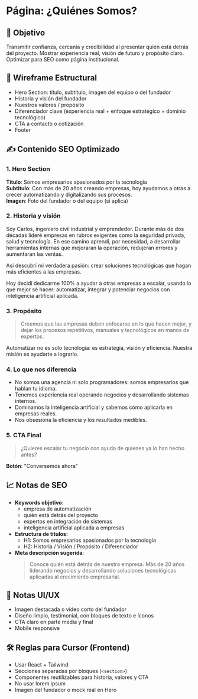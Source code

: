 # Página: ¿Quiénes Somos?

## 🎯 Objetivo
Transmitir confianza, cercanía y credibilidad al presentar quién está detrás del proyecto. Mostrar experiencia real, visión de futuro y propósito claro. Optimizar para SEO como página institucional.

## 🧩 Wireframe Estructural
- Hero Section: título, subtítulo, imagen del equipo o del fundador
- Historia y visión del fundador
- Nuestros valores / propósito
- Diferenciador clave (experiencia real + enfoque estratégico + dominio tecnológico)
- CTA a contacto o cotización
- Footer

## ✍️ Contenido SEO Optimizado

### 1. Hero Section
**Título**: Somos empresarios apasionados por la tecnología  
**Subtítulo**: Con más de 20 años creando empresas, hoy ayudamos a otras a crecer automatizando y digitalizando sus procesos.  
**Imagen**: Foto del fundador o del equipo (si aplica)

### 2. Historia y visión
Soy Carlos, ingeniero civil industrial y emprendedor. Durante más de dos décadas lideré empresas en rubros exigentes como la seguridad privada, salud y tecnología. En ese camino aprendí, por necesidad, a desarrollar herramientas internas que mejoraran la operación, redujeran errores y aumentaran las ventas.

Así descubrí mi verdadera pasión: crear soluciones tecnológicas que hagan más eficientes a las empresas.

Hoy decidí dedicarme 100% a ayudar a otras empresas a escalar, usando lo que mejor sé hacer: automatizar, integrar y potenciar negocios con inteligencia artificial aplicada.

### 3. Propósito
> Creemos que las empresas deben enfocarse en lo que hacen mejor, y dejar los procesos repetitivos, manuales y tecnológicos en manos de expertos.

Automatizar no es solo tecnología: es estrategia, visión y eficiencia. Nuestra misión es ayudarte a lograrlo.

### 4. Lo que nos diferencia
- No somos una agencia ni solo programadores: somos empresarios que hablan tu idioma.
- Tenemos experiencia real operando negocios y desarrollando sistemas internos.
- Dominamos la inteligencia artificial y sabemos cómo aplicarla en empresas reales.
- Nos obsesiona la eficiencia y los resultados medibles.

### 5. CTA Final
> ¿Quieres escalar tu negocio con ayuda de quienes ya lo han hecho antes?

**Botón**: "Conversemos ahora"

## 📈 Notas de SEO
- **Keywords objetivo**:
  - empresa de automatización
  - quién está detrás del proyecto
  - expertos en integración de sistemas
  - inteligencia artificial aplicada a empresas
- **Estructura de títulos:**
  - H1: Somos empresarios apasionados por la tecnología
  - H2: Historia / Visión / Propósito / Diferenciador
- **Meta descripción sugerida**:
  > Conoce quién está detrás de nuestra empresa. Más de 20 años liderando negocios y desarrollando soluciones tecnológicas aplicadas al crecimiento empresarial.

## 🎨 Notas UI/UX
- Imagen destacada o video corto del fundador
- Diseño limpio, testimonial, con bloques de texto e íconos
- CTA claro en parte media y final
- Mobile responsive

## 🛠️ Reglas para Cursor (Frontend)
- Usar React + Tailwind
- Secciones separadas por bloques (`<section>`)
- Componentes reutilizables para historia, valores y CTA
- No usar lorem ipsum
- Imagen del fundador o mock real en Hero